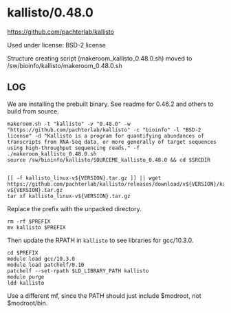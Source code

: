 kallisto/0.48.0
===============

<https://github.com/pachterlab/kallisto>

Used under license:
BSD-2 license


Structure creating script (makeroom_kallisto_0.48.0.sh) moved to /sw/bioinfo/kallisto/makeroom_0.48.0.sh

LOG
---

We are installing the prebuilt binary.  See readme for 0.46.2 and others to build from source.

    makeroom.sh -t "kallisto" -v "0.48.0" -w "https://github.com/pachterlab/kallisto" -c "bioinfo" -l "BSD-2 license" -d "Kallisto is a program for quantifying abundances of transcripts from RNA-Seq data, or more generally of target sequences using high-throughput sequencing reads." -f
    ./makeroom_kallisto_0.48.0.sh
    source /sw/bioinfo/kallisto/SOURCEME_kallisto_0.48.0 && cd $SRCDIR


    [[ -f kallisto_linux-v${VERSION}.tar.gz ]] || wget https://github.com/pachterlab/kallisto/releases/download/v${VERSION}/kallisto_linux-v${VERSION}.tar.gz
    tar xf kallisto_linux-v${VERSION}.tar.gz 

Replace the prefix with the unpacked directory.

    rm -rf $PREFIX
    mv kallisto $PREFIX

Then update the RPATH in `kallisto` to see libraries for gcc/10.3.0.

    cd $PREFIX
    module load gcc/10.3.0
    module load patchelf/0.10
    patchelf --set-rpath $LD_LIBRARY_PATH kallisto
    module purge
    ldd kallisto

Use a different mf, since the PATH should just include $modroot, not $modroot/bin.
